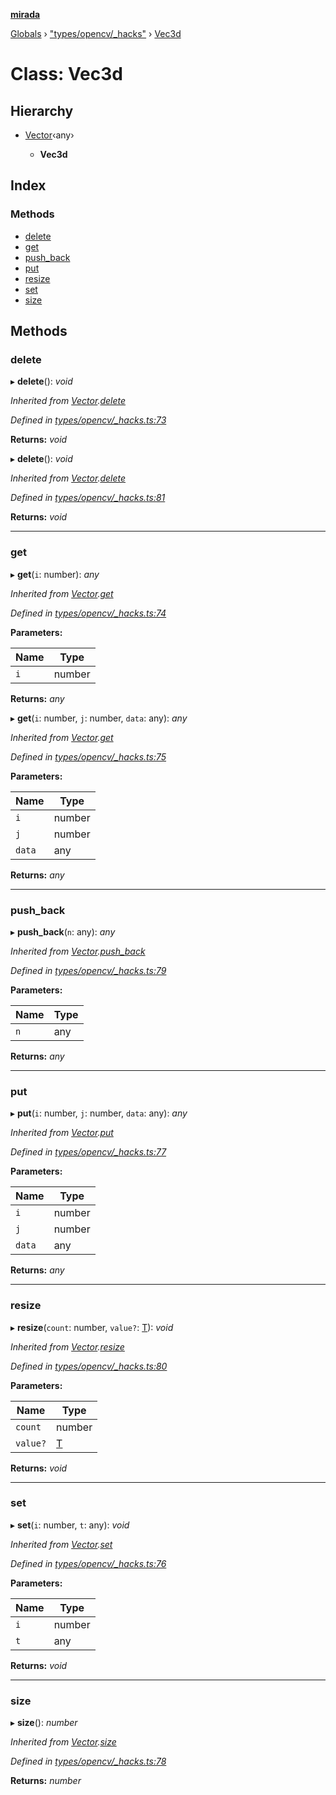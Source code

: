 **[mirada](../README.md)**

[Globals](../README.md) › ["types/opencv/_hacks"](../modules/_types_opencv__hacks_.md) › [Vec3d](_types_opencv__hacks_.vec3d.md)

# Class: Vec3d

## Hierarchy

* [Vector](_types_opencv__hacks_.vector.md)‹any›

  * **Vec3d**

## Index

### Methods

* [delete](_types_opencv__hacks_.vec3d.md#delete)
* [get](_types_opencv__hacks_.vec3d.md#get)
* [push_back](_types_opencv__hacks_.vec3d.md#push_back)
* [put](_types_opencv__hacks_.vec3d.md#put)
* [resize](_types_opencv__hacks_.vec3d.md#resize)
* [set](_types_opencv__hacks_.vec3d.md#set)
* [size](_types_opencv__hacks_.vec3d.md#size)

## Methods

###  delete

▸ **delete**(): *void*

*Inherited from [Vector](_types_opencv__hacks_.vector.md).[delete](_types_opencv__hacks_.vector.md#delete)*

*Defined in [types/opencv/_hacks.ts:73](https://github.com/cancerberoSgx/mirada/blob/eecc091/mirada/src/types/opencv/_hacks.ts#L73)*

**Returns:** *void*

▸ **delete**(): *void*

*Inherited from [Vector](_types_opencv__hacks_.vector.md).[delete](_types_opencv__hacks_.vector.md#delete)*

*Defined in [types/opencv/_hacks.ts:81](https://github.com/cancerberoSgx/mirada/blob/eecc091/mirada/src/types/opencv/_hacks.ts#L81)*

**Returns:** *void*

___

###  get

▸ **get**(`i`: number): *any*

*Inherited from [Vector](_types_opencv__hacks_.vector.md).[get](_types_opencv__hacks_.vector.md#get)*

*Defined in [types/opencv/_hacks.ts:74](https://github.com/cancerberoSgx/mirada/blob/eecc091/mirada/src/types/opencv/_hacks.ts#L74)*

**Parameters:**

Name | Type |
------ | ------ |
`i` | number |

**Returns:** *any*

▸ **get**(`i`: number, `j`: number, `data`: any): *any*

*Inherited from [Vector](_types_opencv__hacks_.vector.md).[get](_types_opencv__hacks_.vector.md#get)*

*Defined in [types/opencv/_hacks.ts:75](https://github.com/cancerberoSgx/mirada/blob/eecc091/mirada/src/types/opencv/_hacks.ts#L75)*

**Parameters:**

Name | Type |
------ | ------ |
`i` | number |
`j` | number |
`data` | any |

**Returns:** *any*

___

###  push_back

▸ **push_back**(`n`: any): *any*

*Inherited from [Vector](_types_opencv__hacks_.vector.md).[push_back](_types_opencv__hacks_.vector.md#push_back)*

*Defined in [types/opencv/_hacks.ts:79](https://github.com/cancerberoSgx/mirada/blob/eecc091/mirada/src/types/opencv/_hacks.ts#L79)*

**Parameters:**

Name | Type |
------ | ------ |
`n` | any |

**Returns:** *any*

___

###  put

▸ **put**(`i`: number, `j`: number, `data`: any): *any*

*Inherited from [Vector](_types_opencv__hacks_.vector.md).[put](_types_opencv__hacks_.vector.md#put)*

*Defined in [types/opencv/_hacks.ts:77](https://github.com/cancerberoSgx/mirada/blob/eecc091/mirada/src/types/opencv/_hacks.ts#L77)*

**Parameters:**

Name | Type |
------ | ------ |
`i` | number |
`j` | number |
`data` | any |

**Returns:** *any*

___

###  resize

▸ **resize**(`count`: number, `value?`: [T]()): *void*

*Inherited from [Vector](_types_opencv__hacks_.vector.md).[resize](_types_opencv__hacks_.vector.md#resize)*

*Defined in [types/opencv/_hacks.ts:80](https://github.com/cancerberoSgx/mirada/blob/eecc091/mirada/src/types/opencv/_hacks.ts#L80)*

**Parameters:**

Name | Type |
------ | ------ |
`count` | number |
`value?` | [T]() |

**Returns:** *void*

___

###  set

▸ **set**(`i`: number, `t`: any): *void*

*Inherited from [Vector](_types_opencv__hacks_.vector.md).[set](_types_opencv__hacks_.vector.md#set)*

*Defined in [types/opencv/_hacks.ts:76](https://github.com/cancerberoSgx/mirada/blob/eecc091/mirada/src/types/opencv/_hacks.ts#L76)*

**Parameters:**

Name | Type |
------ | ------ |
`i` | number |
`t` | any |

**Returns:** *void*

___

###  size

▸ **size**(): *number*

*Inherited from [Vector](_types_opencv__hacks_.vector.md).[size](_types_opencv__hacks_.vector.md#size)*

*Defined in [types/opencv/_hacks.ts:78](https://github.com/cancerberoSgx/mirada/blob/eecc091/mirada/src/types/opencv/_hacks.ts#L78)*

**Returns:** *number*